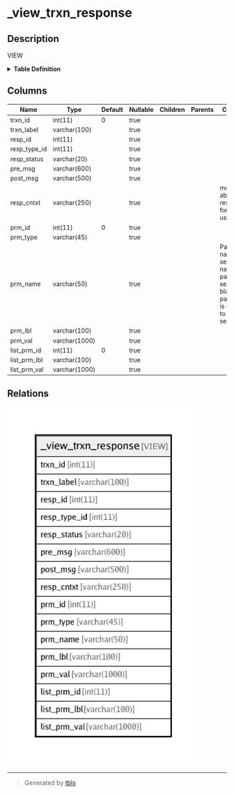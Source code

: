 # _view_trxn_response

## Description

VIEW

<details>
<summary><strong>Table Definition</strong></summary>

```sql
CREATE VIEW _view_trxn_response AS (select `i`.`id` AS `trxn_id`,`i`.`label` AS `trxn_label`,`r`.`id` AS `resp_id`,`r`.`response_type_id` AS `resp_type_id`,`st`.`name` AS `resp_status`,`r`.`pre_msg_template` AS `pre_msg`,`r`.`post_msg_template` AS `post_msg`,`r`.`_context` AS `resp_cntxt`,`p`.`id` AS `prm_id`,`pt`.`name` AS `prm_type`,`p`.`name` AS `prm_name`,if((isnull(`p`.`label_response`) or (`p`.`label_response` = '')),`p`.`label`,`p`.`label_response`) AS `prm_lbl`,`p`.`value` AS `prm_val`,`gp`.`id` AS `list_prm_id`,if((isnull(`gp`.`label_response`) or (`gp`.`label_response` = '')),`gp`.`label`,`gp`.`label_response`) AS `list_prm_lbl`,`gp`.`value` AS `list_prm_val` from ((((((((`transaction_framework`.`response_interaction_map` `rm` left join `transaction_framework`.`interactions` `i` on((`rm`.`interaction_id` = `i`.`id`))) left join `transaction_framework`.`responses` `r` on((`r`.`id` = `rm`.`response_id`))) left join `transaction_framework`.`response_status` `st` on((`r`.`response_status_id` = `st`.`id`))) left join `transaction_framework`.`response_structure` `rs` on((`r`.`id` = `rs`.`response_id`))) left join `transaction_framework`.`parameters` `p` on((`rs`.`parameter_id` = `p`.`id`))) left join `transaction_framework`.`parameter_types` `pt` on((`p`.`parameter_type_id` = `pt`.`id`))) left join `transaction_framework`.`response_parameter_groups` `rpg` on(((`p`.`parameter_type_id` = 5) and (`p`.`id` = `rpg`.`group_parameter_id`)))) left join `transaction_framework`.`parameters` `gp` on((`rpg`.`member_parameter_id` = `gp`.`id`))) order by `i`.`id`,`r`.`id`,`rs`.`order`,`gp`.`id`)
```

</details>

## Columns

| Name | Type | Default | Nullable | Children | Parents | Comment |
| ---- | ---- | ------- | -------- | -------- | ------- | ------- |
| trxn_id | int(11) | 0 | true |  |  |  |
| trxn_label | varchar(100) |  | true |  |  |  |
| resp_id | int(11) |  | true |  |  |  |
| resp_type_id | int(11) |  | true |  |  |  |
| resp_status | varchar(20) |  | true |  |  |  |
| pre_msg | varchar(600) |  | true |  |  |  |
| post_msg | varchar(500) |  | true |  |  |  |
| resp_cntxt | varchar(250) |  | true |  |  | more info about this response for internal usage |
| prm_id | int(11) | 0 | true |  |  |  |
| prm_type | varchar(45) |  | true |  |  |  |
| prm_name | varchar(50) |  | true |  |  | Parameter name to be sent as name/value pair to the server. If blank, the parameter is not sent to the server. |
| prm_lbl | varchar(100) |  | true |  |  |  |
| prm_val | varchar(1000) |  | true |  |  |  |
| list_prm_id | int(11) | 0 | true |  |  |  |
| list_prm_lbl | varchar(100) |  | true |  |  |  |
| list_prm_val | varchar(1000) |  | true |  |  |  |

## Relations

![er](_view_trxn_response.png)

---

> Generated by [tbls](https://github.com/k1LoW/tbls)
